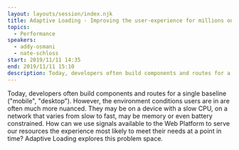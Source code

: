 ```yaml
---
layout: layouts/session/index.njk
title: Adaptive Loading - Improving the user-experience for millions on low-end devices
topics:
  - Performance
speakers:
  - addy-osmani
  - nate-schloss
start: 2019/11/11 14:35
end: 2019/11/11 15:10
description: Today, developers often build components and routes for a single baseline. However, the environment conditions users are in are often much more nuanced…
---
```


Today, developers often build components and routes for a single baseline ("mobile", "desktop"). However, the environment conditions users are in are often much more nuanced. They may be on a device with a slow CPU, on a network that varies from slow to fast, may be memory or even battery constrained. How can we use signals available to the Web Platform to serve our resources the experience most likely to meet their needs at a point in time? Adaptive Loading explores this problem space.
